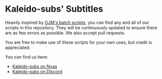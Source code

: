 # Kaleido-subs' Subtitles

Heavily inspired by [GJM's batch scripts](https://github.com/Fyurie/gjmbatchscripts), you can find any and all of our scripts in this repository. They will be continuously updated to ensure there are as few errors as possible. We also accept pull requests.<br>

You are free to make use of these scripts for your own uses, but credit is appreciated.

You can find us here:<br>
- [Kaleido-subs on Nyaa](https://nyaa.si/user/Kaleido-subs)<br>
- [Kaleido-subs on Discord](https://discord.gg/5xG8XGE)<br>
